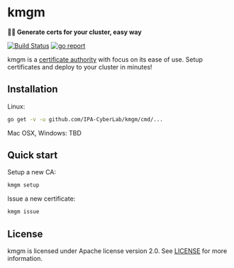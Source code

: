# kmgm
**:closed_lock_with_key::link: Generate certs for your cluster, easy way**

[![Build Status][gh-actions-badge]][gh-actions]
[![go report][go-report-badge]][go-report]

kmgm is a [certificate authority](https://en.wikipedia.org/wiki/Certificate_authority) with focus on its ease of use. Setup certificates and deploy to your cluster in minutes!

## Installation

Linux:

```sh
go get -v -u github.com/IPA-CyberLab/kmgm/cmd/... 
```

Mac OSX, Windows: TBD

## Quick start

Setup a new CA:
```sh
kmgm setup
```

Issue a new certificate:
```sh
kmgm issue
```

## License

kmgm is licensed under Apache license version 2.0. See [LICENSE](https://github.com/IPA-CyberLab/kmgm/blob/master/LICENSE) for more information.

<!-- Markdown link & img dfn's -->
[go-report-badge]: https://goreportcard.com/badge/github.com/IPA-CyberLab/kmgm
[go-report]: https://goreportcard.com/report/github.com/IPA-CyberLab/kmgm
[gh-actions-badge]: https://github.com/IPA-CyberLab/kmgm/workflows/Test%20and%20Release/badge.svg
[gh-actions]: https://github.com/IPA-CyberLab/kmgm/actions
